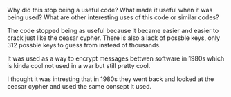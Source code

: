 Why did this stop being a useful code? What made it useful when it was being used? What are other interesting uses of this code or similar codes?

The code stopped being as useful because it became easier and easier to crack just like the ceasar cypher. There is also a lack of possble keys, only 312 possble keys to guess from instead of thousands.

It was used as a way to encrypt messages bettwen software in 1980s which is kinda cool not used in a war but still pretty cool.

I thought it was intresting that in 1980s they went back and looked at the ceasar cypher and used the same consept it used.
